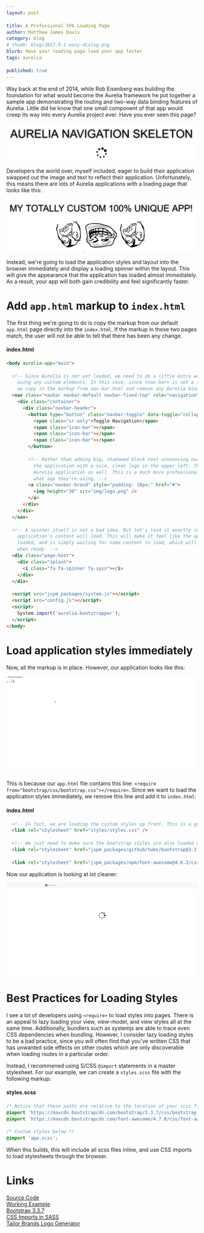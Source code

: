 ```yaml
---
layout: post

title: A Professional SPA Loading Page 
author: Matthew James Davis
category: blog
# thumb: blog/2017-9-1-easy-dialog.png
blurb: Have your loading page load your app faster
tags: aurelia

published: true
---
```


Way back at the end of 2014, while Rob Eisenberg was building the foundation for what would become the Aurelia framework he put together a sample app demonstrating the routing and two-way data binding features of Aurelia. Little did he know that one small component of that app would creep its way into every Aurelia project ever. Have you ever seen this page?

![Skeleton Navigation loading page](/images/blog/2017-10-27-the-loading-page-1.gif "The Skeleton Navigation loading page")

Developers the world over, myself included, eager to build their application swapped out the image and text to reflect their application. Unfortunately, this means there are lots of Aurelia applications with a loading page that looks like this:

![The bad loading page](/images/blog/2017-10-27-the-loading-page-2.gif "The bad loading page")

Instead, we're going to load the application styles and layout into the browser immediately and display a loading spinner within the layout. This will give the appearance that the application has loaded almost immediately. As a result, your app will both gain credibility and feel significantly faster.

# Add `app.html` markup to `index.html`

The first thing we're going to do is copy the markup from our default `app.html` page directly into the `index.html`. If the markup in these two pages match, the user will not be able to tell that there has been any change.

#### index.html

```html
<body aurelia-app="main">

  <!-- Since Aurelia is not yet loaded, we need to do a little extra work if our app.html is 
    using any custom elements. In this case, since <nav-bar> is not a standard HTML component,
    we copy in the markup from nav-bar.html and remove any Aurelia bindings. -->
  <nav class="navbar navbar-default navbar-fixed-top" role="navigation">
    <div class="container">
      <div class="navbar-header">
        <button type="button" class="navbar-toggle" data-toggle="collapse" data-target="#skeleton-navigation-navbar-collapse">
          <span class="sr-only">Toggle Navigation</span>
          <span class="icon-bar"></span>
          <span class="icon-bar"></span>
          <span class="icon-bar"></span>
        </button>

        <!-- Rather than adding big, shadowed block text announcing our application's name, load
          the application with a nice, clean logo in the upper left. This will persist into the 
          Aurelia application as well. This is a much more professional way to tell the user
          what app they're using. -->
        <a class="navbar-brand" style="padding: 10px;" href="#">
          <img height="30" src="img/logo.png" />
        </a>
      </div>
    </div>
  </nav>

  <!-- A spinner itself is not a bad idea. But let's load it exactly in place of where your 
    application's content will load. This will make it feel like the application is already
    loaded, and is simply waiting for some content to load, which will replace the spinner
    when ready. -->
  <div class="page-host">
    <div class="splash">
      <i class="fa fa-spinner fa-spin"></i>
    </div>
  </div>

  <script src="jspm_packages/system.js"></script>
  <script src="config.js"></script>
  <script>
    System.import('aurelia-bootstrapper');
  </script>
</body>
```

# Load application styles immediately

Now, all the markup is in place. However, our application looks like this:

![Loading page with no styles](/images/blog/2017-10-27-the-loading-page-3.gif "Loading page with no styles")

This is because our `app.html` file contains this line: `<require from="bootstrap/css/bootstrap.css"></require>`. Since we want to load the application styles immediately, we remove this line and add it to `index.html`:

#### index.html

```html
  <!-- In fact, we are loading the custom styles up front. This is a good practice. -->
  <link rel="stylesheet" href="styles/styles.css" />

  <!-- We just need to make sure the bootstrap styles are also loaded up front. -->
  <link rel="stylesheet" href="jspm_packages/github/twbs/bootstrap@3.3.7/css/bootstrap.min.css" />

  <link rel="stylesheet" href="jspm_packages/npm/font-awesome@4.6.3/css/font-awesome.min.css" />
```

Now our application is looking at lot cleaner:

![Loading page with styles](/images/blog/2017-10-27-the-loading-page-4.gif "Loading page with styles")

# Best Practices for Loading Styles

I see a lot of developers using `<require>` to load styles into pages. There is an appeal to lazy loading your view, view-model, and view styles all at the same time. Additionally, bundlers such as systemjs are able to trace even CSS dependencies when bundling. However, I consider lazy loading styles to be a bad practice, since you will often find that you've written CSS that has unwanted side effects on other routes which are only discoverable when loading routes in a particular order.

Instead, I recommened using S/CSS `@import` statements in a master stylesheet. For our example, we can create a `styles.scss` file with the following markup:

#### styles.scss

```scss
/* Notice that these paths are relative to the location of your scss file. */
@import 'https://maxcdn.bootstrapcdn.com/bootstrap/3.3.7/css/bootstrap.min.css';
@import 'https://maxcdn.bootstrapcdn.com/font-awesome/4.7.0/css/font-awesome.min.css';

/* Custom styles below */
@import 'app.scss';
```

When this builds, this will include all scss files inline, and use CSS imports to load stylesheets through the browser.

# Links

[Source Code](https://github.com/davismj/loading-page-example)<br />
[Working Example](http://davismj.me/loading-page-example/)<br />
[Bootstrap 3.3.7](https://getbootstrap.com/docs/3.3/)<br />
[CSS Imports in SASS](http://sass-lang.com/documentation/file.SASS_CHANGELOG.html#CSS__import_Directives)<br />
[Tailor Brands Logo Generator](https://www.tailorbrands.com/)
